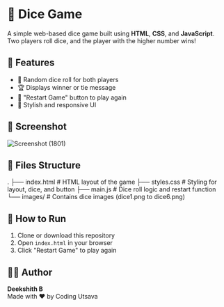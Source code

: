 # 🎲 Dice Game

A simple web-based dice game built using **HTML**, **CSS**, and **JavaScript**. Two players roll dice, and the player with the higher number wins!

## 🚀 Features

- 🎲 Random dice roll for both players
- 🏆 Displays winner or tie message
- 🔁 "Restart Game" button to play again
- 🎨 Stylish and responsive UI

## 📸 Screenshot

![Screenshot (1801)](https://github.com/user-attachments/assets/0a744b77-e83f-4118-ad51-45488059d7ab)


## 📁 Files Structure
.
├── index.html       # HTML layout of the game
├── styles.css       # Styling for layout, dice, and button
├── main.js          # Dice roll logic and restart function
└── images/          # Contains dice images (dice1.png to dice6.png)


## 📌 How to Run

1. Clone or download this repository
2. Open `index.html` in your browser
3. Click "Restart Game" to play again

## 🙋‍♂️ Author
**Deekshith B**  
Made with ❤️ by Coding Utsava



